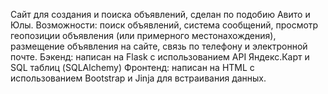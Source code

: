 Сайт для создания и поиска объявлений, сделан по подобию Авито и Юлы.
Возможности: поиск объявлений, система сообщений, просмотр геопозиции объявления (или примерного местонахождения), размещение объявления на сайте, связь по телефону и электронной почте.
Бэкенд: написан на Flask с использованием API Яндекс.Карт и SQL таблиц (SQLAlchemy)
Фронтенд: написан на HTML с использованием Bootstrap и Jinja для встраивания данных.